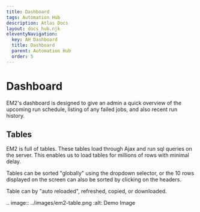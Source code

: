 ```yaml
---
title: Dashboard
tags: Automation Hub
description: Atlas Docs
layout: docs_hub.njk
eleventyNavigation:
  key: AH Dashboard
  title: Dashboard
  parent: Automation Hub
  order: 5
---
```


# Dashboard

EM2's dashboard is designed to give an admin a quick overview of the upcoming run schedule, listing of any failed jobs, and also recent run history.

## Tables

EM2 is full of tables. These tables load through Ajax and run sql queries on the server. This enables us to load tables for millions of rows with minimal delay.

Tables can be sorted "globally" using the dropdown selector, or the 10 rows displayed on the screen can also be sorted by clicking on the headers.

Table can by "auto reloaded", refreshed, copied, or downloaded.

.. image:: ../images/em2-table.png
  :alt: Demo Image
